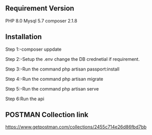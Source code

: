 ## Requirement Version

 PHP 8.0
 Mysql 5.7
 composer  2.1.8


## Installation

Step 1:-composer uppdate

Step 2:-Setup the .env change the DB crednetial if requirement.

Step 3:-Run the command php artisan passport:install

Step 4:-Run the command php artisan migrate

Step 5:-Run the command php artisan serve

Step 6:Run the api 

## POSTMAN Collection link
https://www.getpostman.com/collections/2455c714e26d86fbd7bb
